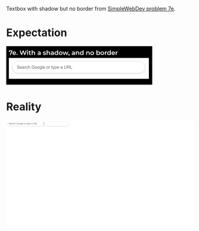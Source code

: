 Textbox with shadow but no border from [SimpleWebDev problem 7e](https://www.youtube.com/watch?v=G3e-cpL7ofc&list=PLEPye7A7EcQZrT3VSBb7jtxnxIfY3yyG6&index=1&t=8739s).

# Expectation
![expected result](expectation.png)

# Reality
![my result](result.png)
